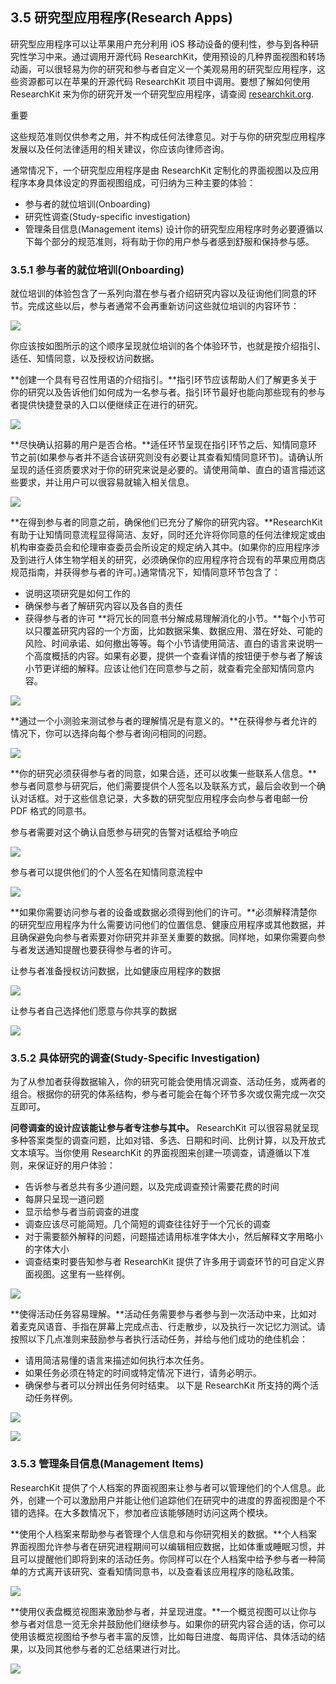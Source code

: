 ## 3.5 研究型应用程序(Research Apps)
研究型应用程序可以让苹果用户充分利用 iOS 移动设备的便利性，参与到各种研究性学习中来。通过调用开源代码 ResearchKit，使用预设的几种界面视图和转场动画，可以很轻易为你的研究和参与者自定义一个美观易用的研究型应用程序，这些资源都可以在苹果的开源代码 ResearchKit 项目中调用。要想了解如何使用 ResearchKit 来为你的研究开发一个研究型应用程序，请查阅 [researchkit.org](researchkit.org).

重要

这些规范准则仅供参考之用，并不构成任何法律意见。对于与你的研究型应用程序发展以及任何法律适用的相关建议，你应该向律师咨询。

通常情况下，一个研究型应用程序是由 ResearchKit 定制化的界面视图以及应用程序本身具体设定的界面视图组成，可归纳为三种主要的体验：

- 参与者的就位培训(Onboarding)
- 研究性调查(Study-specific investigation)
- 管理条目信息(Management items)
设计你的研究型应用程序时务必要遵循以下每个部分的规范准则，将有助于你的用户参与者感到舒服和保持参与感。

### 3.5.1 参与者的就位培训(Onboarding)
就位培训的体验包含了一系列向潜在参与者介绍研究内容以及征询他们同意的环节。完成这些以后，参与者通常不会再重新访问这些就位培训的内容环节：

![](images/68.png)

你应该按如图所示的这个顺序呈现就位培训的各个体验环节，也就是按介绍指引、适任、知情同意，以及授权访问数据。

**创建一个具有号召性用语的介绍指引。**指引环节应该帮助人们了解更多关于你的研究以及告诉他们如何成为一名参与者。指引环节最好也能向那些现有的参与者提供快捷登录的入口以便继续正在进行的研究。

![](images/69.png)

**尽快确认招募的用户是否合格。**适任环节呈现在指引环节之后、知情同意环节之前(如果参与者并不适合该研究则没有必要让其查看知情同意环节)。请确认所呈现的适任资质要求对于你的研究来说是必要的。请使用简单、直白的语言描述这些要求，并让用户可以很容易就输入相关信息。

![](images/70.png)

**在得到参与者的同意之前，确保他们已充分了解你的研究内容。**ResearchKit 有助于让知情同意流程显得简洁、友好，同时还允许将你同意的任何法律规定或由机构审查委员会和伦理审查委员会所设定的规定纳入其中。(如果你的应用程序涉及到进行人体生物学相关的研究，必须确保你的应用程序符合现有的苹果应用商店规范指南，并获得参与者的许可。)通常情况下，知情同意环节包含了：

- 说明这项研究是如何工作的
- 确保参与者了解研究内容以及各自的责任
- 获得参与者的许可
**将冗长的同意书分解成易理解消化的小节。**每个小节可以只覆盖研究内容的一个方面，比如数据采集、数据应用、潜在好处、可能的风险、时间承诺、如何撤出等等。每个小节请使用简洁、直白的语言来说明一个高度概括的内容。如果有必要，提供一个查看详情的按钮便于参与者了解该小节更详细的解释。应该让他们在同意参与之前，就查看完全部知情同意内容。

![](images/71.png)

**通过一个小测验来测试参与者的理解情况是有意义的。**在获得参与者允许的情况下，你可以选择向每个参与者询问相同的问题。

![](images/72.png)

**你的研究必须获得参与者的同意，如果合适，还可以收集一些联系人信息。**参与者同意参与研究后，他们需要提供个人签名以及联系方式，最后会收到一个确认对话框。对于这些信息记录，大多数的研究型应用程序会向参与者电邮一份 PDF 格式的同意书。

参与者需要对这个确认自愿参与研究的告警对话框给予响应

![](images/73.png)

参与者可以提供他们的个人签名在知情同意流程中

![](images/74.png)

**如果你需要访问参与者的设备或数据必须得到他们的许可。**必须解释清楚你的研究型应用程序为什么需要访问他们的位置信息、健康应用程序或其他数据，并且确保避免向参与者索要对你研究并非至关重要的数据。同样地，如果你需要向参与者发送通知提醒也要获得参与者的许可。

让参与者准备授权访问数据，比如健康应用程序的数据

![](images/75.png)

让参与者自己选择他们愿意与你共享的数据

![](images/76.png)

### 3.5.2 具体研究的调查(Study-Specific Investigation)
为了从参加者获得数据输入，你的研究可能会使用情况调查、活动任务，或两者的组合。根据你的研究的体系结构，参与者可能会在每个环节多次或仅需完成一次交互即可。

**问卷调查的设计应该能让参与者专注参与其中。** ResearchKit 可以很容易就呈现多种答案类型的调查问题，比如对错、多选、日期和时间、比例计算，以及开放式文本填写。当你使用 ResearchKit 的界面视图来创建一项调查，请遵循以下准则，来保证好的用户体验：

- 告诉参与者总共有多少道问题，以及完成调查预计需要花费的时间
- 每屏只呈现一道问题
- 显示给参与者当前调查的进度
- 调查应该尽可能简短。几个简短的调查往往好于一个冗长的调查
- 对于需要额外解释的问题，问题描述请用标准字体大小，然后解释文字用略小的字体大小
- 调查结束时要告知参与者
ResearchKit 提供了许多用于调查环节的可自定义界面视图。这里有一些样例。

![](images/77.png)

**使得活动任务容易理解。**活动任务需要参与者参与到一次活动中来，比如对着麦克风语音、手指在屏幕上完成点击、行走散步，以及执行一次记忆力测试。请按照以下几点准则来鼓励参与者执行活动任务，并给与他们成功的绝佳机会：

- 请用简洁易懂的语言来描述如何执行本次任务。
- 如果任务必须在特定的时间或特定情况下进行，请务必明示。
- 确保参与者可以分辨出任务何时结束。
以下是 ResearchKit 所支持的两个活动任务样例。

![](images/78.png)

![](images/79.png)

### 3.5.3 管理条目信息(Management Items)
ResearchKit 提供了个人档案的界面视图来让参与者可以管理他们的个人信息。此外，创建一个可以激励用户并能让他们追踪他们在研究中的进度的界面视图是个不错的选择。在大多数情况下，参加者应该能够随时访问这两个模块。

**使用个人档案来帮助参与者管理个人信息和与你研究相关的数据。**个人档案界面视图允许参与者在研究进程期间可以编辑相应数据，比如体重或睡眠习惯，并且可以提醒他们即将到来的活动任务。你同样可以在个人档案中给予参与者一种简单的方式离开该研究、查看知情同意书，以及查看该应用程序的隐私政策。

![](images/80.png)

**使用仪表盘概览视图来激励参与者，并呈现进度。**一个概览视图可以让你与参与者对信息一览无余并鼓励他们继续参与。如果你的研究内容合适的话，你可以使用该概览视图给予参与者丰富的反馈，比如每日进度、每周评估、具体活动的结果，以及同其他参与者的汇总结果进行对比。

![](images/81.png)